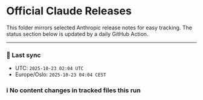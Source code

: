 # Official Claude Releases

This folder mirrors selected Anthropic release notes for easy tracking.
The status section below is updated by a daily GitHub Action.


---

<!-- sync-status:start -->

### 🔄 Last sync
- UTC: `2025-10-23 02:04 UTC`
- Europe/Oslo: `2025-10-23 04:04 CEST`

### ℹ️ No content changes in tracked files this run

<!-- sync-status:end -->































































